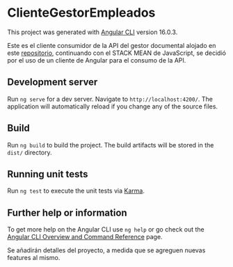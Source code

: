 # ClienteGestorEmpleados

This project was generated with [Angular CLI](https://github.com/angular/angular-cli) version 16.0.3.

Este es el cliente consumidor de la API del gestor documental alojado en este [repositorio](https://github.com/villalbaluis/API_GestorDocumental), continuando con el STACK MEAN de JavaScript, se decidió por el uso de un cliente de Angular para el consumo de la API.

## Development server

Run `ng serve` for a dev server. Navigate to `http://localhost:4200/`. The application will automatically reload if you change any of the source files.

## Build

Run `ng build` to build the project. The build artifacts will be stored in the `dist/` directory.

## Running unit tests

Run `ng test` to execute the unit tests via [Karma](https://karma-runner.github.io).

## Further help or information

To get more help on the Angular CLI use `ng help` or go check out the [Angular CLI Overview and Command Reference](https://angular.io/cli) page.


Se añadirán detalles del proyecto, a medida que se agreguen nuevas features al mismo.
